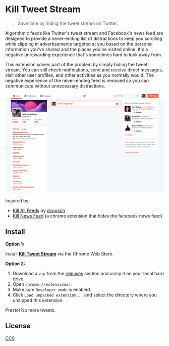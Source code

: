 # Kill Tweet Stream

> Save time by hiding the tweet stream on Twitter.

Algorithmic feeds like Twitter's tweet stream and Facebook's news feed are designed to provide a never-ending list of distractions to keep you scrolling while slipping in advertisements targeted at you based on the personal information you've shared and the places you've visited online. It's a negative unrewarding experience that's sometimes hard to look away from.

This extension solves part of the problem by simply hiding the tweet stream. You can still check notifications, send and receive direct messages, visit other user profiles, and other activities as you normally would. The negative experience of the never-ending feed is removed so you can communicate without unnecessary distractions.

![screenshot](screenshot.png)

Inspired by:

- [Kill All Feeds](https://blog.dcpos.ch/no-feeds) by [dcposch](https://github.com/dcposch)
- [Kill News Feed](https://chrome.google.com/webstore/detail/kill-news-feed/hjobfcedfgohjkaieocljfcppjbkglfd) (a chrome extension that hides the facebook news feed)

## Install

**Option 1:**

Install **[Kill Tweet Stream](https://chrome.google.com/webstore/detail/kill-tweet-stream/dmbjkljffdbmcfbigilmnadinlnpkmkk)** via the Chrome Web Store.

**Option 2:**

1. Download a `zip` from the [releases](https://github.com/ungoldman/kill-tweet-stream/releases/) section and unzip it on your local hard drive.
2. Open `chrome://extensions/`.
3. Make sure `Developer mode` is enabled.
4. Click `Load unpacked extension...` and select the directory where you unzipped this extension.

Presto! No more tweets.

## License

[CC0](https://wiki.creativecommons.org/wiki/CC0)
